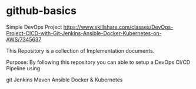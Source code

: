 # github-basics

Simple DevOps Project
https://www.skillshare.com/classes/DevOps-Project-CICD-with-Git-Jenkins-Ansible-Docker-Kubernetes-on-AWS/7345637

This Repository is a collection of Implementation documents.

Purpose:
By following this repository you can able to setup a DevOps CI/CD Pipeline using

git
Jenkins
Maven
Ansible
Docker &
Kubernetes
